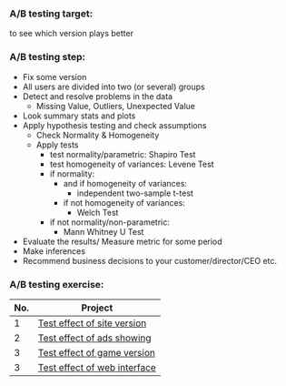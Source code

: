 ### A/B testing target:

to see which version plays better

### A/B testing step:
- Fix some version
- All users are divided into two (or several) groups
- Detect and resolve problems in the data 
     - Missing Value, Outliers, Unexpected Value
- Look summary stats and plots
- Apply hypothesis testing and check assumptions
     - Check Normality & Homogeneity
     - Apply tests 
          - test normality/parametric: Shapiro Test
          - test homogeneity of variances: Levene Test
          - if normality:
               - and if homogeneity of variances:
                    - independent two-sample t-test
               - if not homogeneity of variances:
                    - Welch Test
          - if not normality/non-parametric:
               - Mann Whitney U Test
- Evaluate the results/ Measure metric for some period
- Make inferences
- Recommend business decisions to your customer/director/CEO etc.

### A/B testing exercise:
|No.| Project |
|---|---------|
|1|[Test effect of site version](https://github.com/Notrew/AB-tesing-exercise/blob/main/scr/AB_testing_for_site_version.ipynb)|
|2|[Test effect of ads showing](https://github.com/Notrew/AB-tesing-exercise/blob/main/scr/AB_testing_for_showing_ads.ipynb)|
|3|[Test effect of game version](https://github.com/Notrew/AB-tesing-exercise/blob/main/scr/AB_testing_for_game_version.ipynb)|
|3|[Test effect of web interface](https://github.com/Notrew/AB-tesing-exercise/blob/main/scr/AB_testing_for_web_interface.ipynb)|


